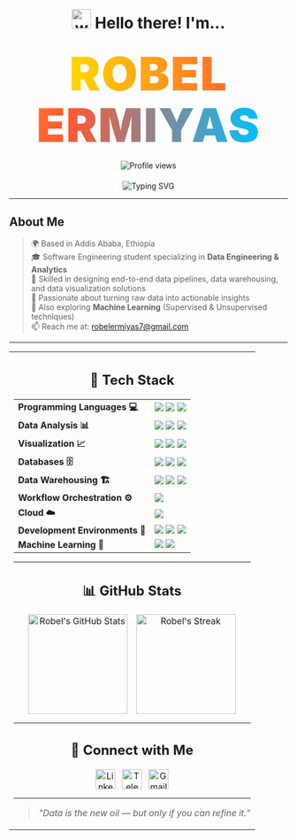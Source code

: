 <div align="center">
  <h1 align="center" style="margin-top: 5px;">
    <img src="https://media.giphy.com/media/hvRJCLFzcasrR4ia7z/giphy.gif" height="35" alt="waving-hand"/>
    Hello there! I'm...
  </h1>

  <h2 align="center">
    <span style="
      font-size: 4em; 
      font-weight: 900; 
      letter-spacing: 2px;
      background: linear-gradient(90deg, #FFD700, #FF5733, #00BFFF); /* Gold, Red-Orange, Blue */
      -webkit-background-clip: text; 
      color: transparent;
      line-height: 1.1;
    ">
      ROBEL ERMIYAS
    </span>
  </h2>
  
  <p align="center">
    <img src="https://komarev.com/ghpvc/?username=RobelErmiyas&style=flat-square&color=FF5733&label=Profile+Hits" alt="Profile views" />
  </p>
  
  <p align="center" style="margin-top: 20px;">
    <img 
      src="https://readme-typing-svg.demolab.com?font=Montserrat&weight=700&size=30&duration=3000&pause=500&color=00BFFF&center=true&vCenter=true&width=800&lines=Data+Engineer+%7C+Building+the+Future;SWE+Student+%7C+Always+Learning;" 
      alt="Typing SVG" 
    />
  </p>
</div>

---
## About Me

> 🌍 Based in Addis Ababa, Ethiopia  
> 🎓 Software Engineering student specializing in **Data Engineering & Analytics**  
> 💼 Skilled in designing end-to-end data pipelines, data warehousing, and data visualization solutions  
> 🚀 Passionate about turning raw data into actionable insights  
> 🧠 Also exploring **Machine Learning** (Supervised & Unsupervised techniques)  
> 📫 Reach me at: [robelermiyas7@gmail.com](mailto:robelermiyas@gmail.com)

---

<table><tr><td align="center">

## 🚀 Tech Stack

<table>
  <tr>
    <td><b>Programming Languages 💻</b></td>
    <td>
      <img src="https://img.shields.io/badge/Python-3776AB?style=for-the-badge&logo=python&logoColor=white" />
      <img src="https://img.shields.io/badge/Java-007396?style=for-the-badge&logo=java&logoColor=white" />
      <img src="https://img.shields.io/badge/SQL-336791?style=for-the-badge&logo=postgresql&logoColor=white" />
    </td>
  </tr>

  <tr>
    <td><b>Data Analysis 📊</b></td>
    <td>
      <img src="https://img.shields.io/badge/Numpy-013243?style=for-the-badge&logo=numpy&logoColor=white" />
      <img src="https://img.shields.io/badge/Pandas-150458?style=for-the-badge&logo=pandas&logoColor=white" />
      <img src="https://img.shields.io/badge/PySpark-E25A1C?style=for-the-badge&logo=apache-spark&logoColor=white" />
    </td>
  </tr>

  <tr>
    <td><b>Visualization 📈</b></td>
    <td>
      <img src="https://img.shields.io/badge/Matplotlib-11557C?style=for-the-badge&logo=plotly&logoColor=white" />
      <img src="https://img.shields.io/badge/Seaborn-3795D2?style=for-the-badge&logo=python&logoColor=white" />
      <img src="https://img.shields.io/badge/Power%20BI-F2C811?style=for-the-badge&logo=power-bi&logoColor=black" />
    </td>
  </tr>

  <tr>
    <td><b>Databases 🗄️</b></td>
    <td>
      <img src="https://img.shields.io/badge/PostgreSQL-4169E1?style=for-the-badge&logo=postgresql&logoColor=white" />
      <img src="https://img.shields.io/badge/SQL%20Server-CC2927?style=for-the-badge&logo=microsoftsqlserver&logoColor=white" />
      <img src="https://img.shields.io/badge/MongoDB-47A248?style=for-the-badge&logo=mongodb&logoColor=white" />
    </td>
  </tr>

  <tr>
    <td><b>Data Warehousing 🏗️</b></td>
    <td>
      <img src="https://img.shields.io/badge/ETL%20%7C%20ELT-009688?style=for-the-badge" />
      <img src="https://img.shields.io/badge/Snowflake-29B5E8?style=for-the-badge&logo=snowflake&logoColor=white" />
      <img src="https://img.shields.io/badge/Amazon%20Redshift-8C4FFF?style=for-the-badge&logo=amazonredshift&logoColor=white" />
    </td>
  </tr>

  <tr>
    <td><b>Workflow Orchestration ⚙️</b></td>
    <td>
      <img src="https://img.shields.io/badge/Apache%20Airflow-017CEE?style=for-the-badge&logo=apache-airflow&logoColor=white" />
    </td>
  </tr>

  <tr>
    <td><b>Cloud ☁️</b></td>
    <td>
      <img src="https://img.shields.io/badge/AWS-FF9900?style=for-the-badge&logo=amazonaws&logoColor=white" />
    </td>
  </tr>

  <tr>
    <td><b>Development Environments 💼</b></td>
    <td>
      <img src="https://img.shields.io/badge/VS%20Code-0078D7?style=for-the-badge&logo=visualstudiocode&logoColor=white" />
      <img src="https://img.shields.io/badge/Databricks-FF3621?style=for-the-badge&logo=databricks&logoColor=white" />
      <img src="https://img.shields.io/badge/Google%20Colab-F9AB00?style=for-the-badge&logo=googlecolab&logoColor=white" />
    </td>
  </tr>

  <tr>
    <td><b>Machine Learning 🤖</b></td>
    <td>
      <img src="https://img.shields.io/badge/Supervised%20Learning-3C873A?style=for-the-badge" />
      <img src="https://img.shields.io/badge/Unsupervised%20Learning-2196F3?style=for-the-badge" />
    </td>
  </tr>
</table>

---

## 📊 GitHub Stats

<div align="center" style="display: flex; flex-wrap: wrap; gap: 16px; justify-content: center;">
  <img src="https://github-readme-stats.vercel.app/api?username=RobelErmiyas&theme=gotham&hide_border=false&include_all_commits=true&count_private=true&show_icons=true" alt="Robel's GitHub Stats" height="180" />
  <img src="https://github-readme-streak-stats.herokuapp.com/?user=RobelErmiyas&theme=gotham&hide_border=false" alt="Robel's Streak" height="180" />
</div>

---

## 🤝 Connect with Me

<div align="center" style="display: flex; gap: 12px; justify-content: center;">
  <a href="https://www.linkedin.com/in/robel-ermiyas/" target="_blank" rel="noopener noreferrer">
    <img src="https://img.shields.io/badge/LinkedIn-0077B5?style=for-the-badge&logo=linkedin&logoColor=white" alt="LinkedIn" height="36" />
  </a>
  <a href="https://t.me/" target="_blank" rel="noopener noreferrer">
    <img src="https://img.shields.io/badge/Telegram-2CA5E0?style=for-the-badge&logo=telegram&logoColor=white" alt="Telegram" height="36" />
  </a>
  <a href="mailto:robelermiyas7@gmail.com">
    <img src="https://img.shields.io/badge/Gmail-EA4335?style=for-the-badge&logo=gmail&logoColor=white" alt="Gmail" height="36" />
  </a>
</div>

---

> *"Data is the new oil — but only if you can refine it."*

